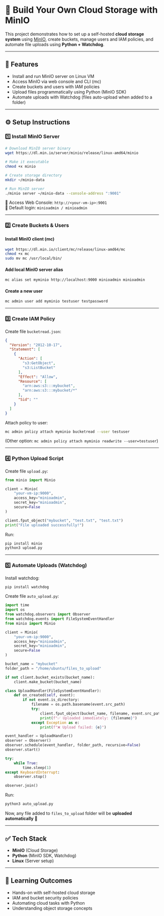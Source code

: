 # 🚀 Build Your Own Cloud Storage with MinIO

This project demonstrates how to set up a self-hosted **cloud storage system** using [MinIO](https://min.io), create buckets, manage users and IAM policies, and automate file uploads using **Python + Watchdog**.

---

## 📌 Features
- Install and run MinIO server on Linux VM
- Access MinIO via web console and CLI (mc)
- Create buckets and users with IAM policies
- Upload files programmatically using Python (MinIO SDK)
- Automate uploads with Watchdog (files auto-upload when added to a folder)

---

## ⚙️ Setup Instructions

### 1️⃣ Install MinIO Server
```bash
# Download MinIO server binary
wget https://dl.min.io/server/minio/release/linux-amd64/minio

# Make it executable
chmod +x minio

# Create storage directory
mkdir ~/minio-data

# Run MinIO server
./minio server ~/minio-data --console-address ":9001"
```

🔗 Access Web Console: `http://<your-vm-ip>:9001`  
👤 Default login: `minioadmin / minioadmin`

---

### 2️⃣ Create Buckets & Users

#### Install MinIO client (mc)
```bash
wget https://dl.min.io/client/mc/release/linux-amd64/mc
chmod +x mc
sudo mv mc /usr/local/bin/
```

#### Add local MinIO server alias
```bash
mc alias set myminio http://localhost:9000 minioadmin minioadmin
```

#### Create a new user
```bash
mc admin user add myminio testuser testpassword
```

---

### 3️⃣ Create IAM Policy

Create file `bucketread.json`:
```json
{
  "Version": "2012-10-17",
  "Statement": [
    {
      "Action": [
        "s3:GetObject",
        "s3:ListBucket"
      ],
      "Effect": "Allow",
      "Resource": [
        "arn:aws:s3:::mybucket",
        "arn:aws:s3:::mybucket/*"
      ],
      "Sid": ""
    }
  ]
}
```

Attach policy to user:
```bash
mc admin policy attach myminio bucketread --user testuser
```

(Other option: `mc admin policy attach myminio readwrite --user=testuser`)

---

### 4️⃣ Python Upload Script

Create file `upload.py`:
```python
from minio import Minio

client = Minio(
    "your-vm-ip:9000",
    access_key="minioadmin",
    secret_key="minioadmin",
    secure=False
)

client.fput_object("mybucket", "test.txt", "test.txt")
print("File uploaded successfully!")
```

Run:
```bash
pip install minio
python3 upload.py
```

---

### 5️⃣ Automate Uploads (Watchdog)

Install watchdog:
```bash
pip install watchdog
```

Create file `auto_upload.py`:
```python
import time
import os
from watchdog.observers import Observer
from watchdog.events import FileSystemEventHandler
from minio import Minio

client = Minio(
    "your-vm-ip:9000",
    access_key="minioadmin",
    secret_key="minioadmin",
    secure=False
)

bucket_name = "mybucket"
folder_path = "/home/ubuntu/files_to_upload"

if not client.bucket_exists(bucket_name):
    client.make_bucket(bucket_name)

class UploadHandler(FileSystemEventHandler):
    def on_created(self, event):
        if not event.is_directory:
            filename = os.path.basename(event.src_path)
            try:
                client.fput_object(bucket_name, filename, event.src_path)
                print(f"✅ Uploaded immediately: {filename}")
            except Exception as e:
                print(f"❌ Upload failed: {e}")

event_handler = UploadHandler()
observer = Observer()
observer.schedule(event_handler, folder_path, recursive=False)
observer.start()

try:
    while True:
        time.sleep(1)
except KeyboardInterrupt:
    observer.stop()

observer.join()
```

Run:
```bash
python3 auto_upload.py
```

Now, any file added to `files_to_upload` folder will be **uploaded automatically** 🎉

---

## ✅ Tech Stack
- **MinIO** (Cloud Storage)
- **Python** (MinIO SDK, Watchdog)
- **Linux** (Server setup)

---

## 🎯 Learning Outcomes
- Hands-on with self-hosted cloud storage
- IAM and bucket security policies
- Automating cloud tasks with Python
- Understanding object storage concepts
